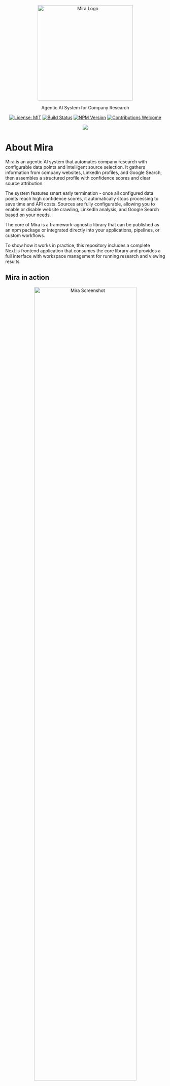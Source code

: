 <p align="center">
  <img src="apps/mira-frontend/public/logo.svg" alt="Mira Logo" width="300" />
</p>

<p align="center">Agentic AI System for Company Research</p>

<div align="center">

[![License: MIT](https://img.shields.io/badge/License-MIT-green.svg)](LICENSE)
[![Build Status](https://github.com/dimimikadze/mira/actions/workflows/ci.yml/badge.svg)](https://github.com/dimimikadze/mira/actions/workflows/ci.yml)
[![NPM Version](https://img.shields.io/npm/v/mira-ai.svg)](https://www.npmjs.com/package/mira-ai)
[![Contributions Welcome](https://img.shields.io/badge/contributions-welcome-brightgreen.svg?style=flat)](CONTRIBUTING.md)

</div>

<p align="center">
  <a href="https://www.youtube.com/watch?v=z8HdHOMvoNY">
    <img src="https://img.shields.io/badge/Watch%20Demo%20Video-red?style=for-the-badge&logo=youtube" />
  </a>
</p>

# About Mira

Mira is an agentic AI system that automates company research with configurable data points and intelligent source selection. It gathers information from company websites, LinkedIn profiles, and Google Search, then assembles a structured profile with confidence scores and clear source attribution.

The system features smart early termination - once all configured data points reach high confidence scores, it automatically stops processing to save time and API costs. Sources are fully configurable, allowing you to enable or disable website crawling, LinkedIn analysis, and Google Search based on your needs.

The core of Mira is a framework-agnostic library that can be published as an npm package or integrated directly into your applications, pipelines, or custom workflows.

To show how it works in practice, this repository includes a complete Next.js frontend application that consumes the core library and provides a full interface with workspace management for running research and viewing results.

## Mira in action

<p align="center">
  <img src="./Screenshot.png" alt="Mira Screenshot" width="80%" />
</p>

## Key Features

- **Configurable Data Points** – Define exactly what information to collect (company name, industry, funding, etc.) with custom descriptions for precise extraction.
- **Intelligent Source Selection** – Enable/disable website crawling, LinkedIn analysis, and Google Search based on your needs.
- **Smart Early Termination** – Automatically stops processing when all data points reach high confidence scores, saving time and API costs.
- **Multi-Agent Architecture** – Specialized agents handle discovery, internal pages, LinkedIn, Google Search, and analysis, with intelligent orchestration.
- **Confidence Scoring & Source Attribution** – Each fact includes a confidence score (1-5) and references its source for transparency and trust.
- **Company Analysis & Criteria Matching** – Generate executive summaries and evaluate companies against custom criteria with fit scores (0-10) and detailed reasoning.
- **Personalized Outreach Generation** – AI-powered LinkedIn and email outreach message creation based on enriched company data with customizable prompts.
- **Realtime Progress Events** – Emits structured events during execution so you can track and display live progress.
- **Service Layer for Data Gathering** – Built-in services handle scraping, Google Search, LinkedIn company data, and cookie consent banners.
- **Composable Core Library** – Framework-agnostic and publishable as an npm package, ready for Node.js/TypeScript projects.
- **Complete Next.js Frontend** – Full application showing how to consume the library with workspace management, user authentication, and live progress updates.

## How it works

Mira takes a company's website URL and your configuration, then intelligently orchestrates multiple AI agents to gather comprehensive company information. You can customize exactly what data to collect and which sources to use.

**Configuration**

- **Data Points**: Define custom data points with names and descriptions (e.g., "industry": "Primary business sector or market vertical")
- **Sources**: Enable/disable website crawling, LinkedIn analysis, and Google Search (landing page is always analyzed)
- **Analysis**: Optionally enable executive summary generation and/or provide company criteria for fit scoring

**Intelligent Orchestration**

1. **Discovery agent** analyzes the landing page, extracts social profiles, and identifies relevant internal pages
2. **Internal pages agent** (if enabled) scans discovered pages for data points that need improvement
3. **LinkedIn agent** (if enabled) gathers additional details, but only for missing or low-confidence data points
4. **Google Search agent** (if enabled) queries for remaining gaps using targeted searches
5. **Company analysis agent** (if configured) generates executive summary and/or evaluates company criteria fit

**Smart Early Termination**

The system continuously monitors data point confidence scores. If all configured data points reach the minimum confidence threshold, processing automatically terminates early to save time and API costs.

**Data Merging & Confidence**

- Every data point includes a confidence score (1-5) and source attribution
- When multiple sources provide the same information, higher confidence scores take precedence
- Real-time progress events are emitted throughout execution for live status tracking

## Architecture Diagram

![Mira Architecture Diagram](./Diagram.png)

## Tech Stack

### Core Library (`packages/mira-ai`)

- **Node.js** – runtime environment.
- **TypeScript** – type safety and maintainability.
- **OpenAI Agents SDK** – multi-agent orchestration and reasoning.
- **ScrapingBee** – API-based scraping, used for both website crawling and Google Search.
- **Zod** – runtime schema validation and input/output type enforcement.
- **Jest** – testing framework for validating services and agents individually.

### Frontend Application (`apps/mira-frontend`)

- **Next.js** – full-featured interface to run research and display results.
- **Supabase** – user authentication and workspace storage.
- **Workspace Management** – create and manage multiple research configurations with custom data points, sources, and analysis settings.
- **TypeScript** – Consumes core library types.
- **TailwindCSS** – styling for the UI.
- **shadcn/ui** – accessible, prebuilt UI components.

## Requirements

- **Node.js** v18 or later (ensures compatibility with the OpenAI Agents SDK)
- **npm** (comes with Node.js) or **pnpm/yarn** as your package manager
- **API Keys**:
  - `OPENAI_API_KEY` — for agent orchestration
  - `SCRAPING_BEE_API_KEY` — for web scraping and Google Search
- **Supabase Account** (for frontend) — user authentication and workspace storage

## Environment Variables

Mira requires API keys to function. Environment files are used to separate configuration for local development and testing.

### Core Library Testing (`packages/mira-ai/.env.test`)

For testing the core library, create a `.env.test` file:

```
OPENAI_API_KEY=sk-xxxx
SCRAPING_BEE_API_KEY=xxxx
```

### Frontend (`apps/mira-frontend/.env.local`)

For running the frontend, create a `.env.local` file with additional Supabase configuration:

```
OPENAI_API_KEY=sk-xxxx
SCRAPING_BEE_API_KEY=xxxx

NEXT_PUBLIC_SUPABASE_URL=your-supabase-url
NEXT_PUBLIC_SUPABASE_ANON_KEY=your-supabase-anon-key
```

## Installation & Setup

You can use Mira in two ways:

1. **Local Development** (run the frontend application with workspaces and the core library)
2. **As an npm Package** (use the mira-ai library directly in your own project)

---

### 1. Local Development

Clone the repository and install dependencies:

```bash
git clone https://github.com/dimimikadze/mira.git
cd mira
npm install
```

#### Frontend Setup

Create `apps/mira-frontend/.env.local` with your API keys and Supabase configuration:

```bash
OPENAI_API_KEY=sk-xxxx
SCRAPING_BEE_API_KEY=xxxx

# Supabase
NEXT_PUBLIC_SUPABASE_URL=your-supabase-url
NEXT_PUBLIC_SUPABASE_ANON_KEY=your-supabase-anon-key
```

Run database migrations:

```bash
npm run db:migrate
```

Generate TypeScript types from your Supabase schema:

```bash
npm run generate-types
```

Start the frontend application:

```bash
npm run dev:mira-frontend
```

### 2. Use as an npm package (mira-ai library)

```bash
npm install mira-ai
```

```typescript
import { researchCompany } from 'mira-ai';

const config = {
  apiKeys: {
    openaiApiKey: process.env.OPENAI_API_KEY!,
    scrapingBeeApiKey: process.env.SCRAPING_BEE_API_KEY!,
  },
};

const result = await researchCompany('https://company.com', config, {
  enrichmentConfig: {
    // Define custom data points to collect
    dataPoints: [
      { name: 'industry', description: 'Primary business sector' },
      { name: 'employeeCount', description: 'Number of employees' },
      { name: 'funding', description: 'Latest funding round and amount' },
      { name: 'recentNews', description: 'Recent company news or updates' },
    ],
    // Configure which sources to use (landing page is always analyzed)
    sources: {
      crawl: true, // Enable internal pages crawling
      linkedin: true, // Enable LinkedIn analysis
      google: true, // Enable Google Search
    },
    // Configure analysis options
    analysis: {
      executiveSummary: true, // Generate executive summary
      companyCriteria: 'B2B SaaS companies with 50-200 employees', // Evaluate fit against criteria
    },
  },
  onProgress: (type, message) => {
    console.log(`${type}: ${message}`);
  },
});

console.log(result.enrichedCompany);
console.log(result.companyAnalysis);
```

### Authentication

The frontend application uses Supabase for user authentication and workspace management. Users can sign up and sign in through the Supabase Auth system, with each user having access to their own private workspaces.

## Additional Documentation

This monorepo contains two main packages, each with its own README that provides a deeper look into architecture and usage:

- **[Mira AI Library](./packages/mira-ai/README.md)** — Node.js/TypeScript library with agents, services, and orchestration logic.
- **[Mira Frontend](./apps/mira-frontend/README.md)** — Next.js application with workspace management for running research and visualizing results.

## AI-Assisted Development

If you're developing with AI tools like Cursor, configuration rules are already set up in the root, library, and frontend packages to ensure consistency.

## Contributing

See [CONTRIBUTING.md](./CONTRIBUTING.md) for guidelines.

## License

Distributed under the MIT License. See [LICENSE](./LICENSE) for details.

## Credits

Logo and UI design by [salomeskv](https://www.salomeskv.com/about)
